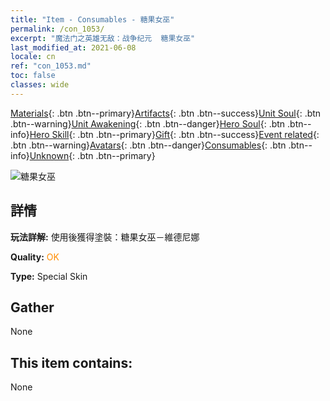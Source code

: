 ```yaml
---
title: "Item - Consumables - 糖果女巫"
permalink: /con_1053/
excerpt: "魔法门之英雄无敌：战争纪元  糖果女巫"
last_modified_at: 2021-06-08
locale: cn
ref: "con_1053.md"
toc: false
classes: wide
---
```

 [Materials](/ItemsCN/){: .btn .btn--primary}[Artifacts](/ItemsCN/Artifacts/){: .btn .btn--success}[Unit Soul](/ItemsCN/UnitSoul/){: .btn .btn--warning}[Unit Awakening](/ItemsCN/UnitAwakening/){: .btn .btn--danger}[Hero Soul](/ItemsCN/HeroSoul/){: .btn .btn--info}[Hero Skill](/ItemsCN/HeroSkill/){: .btn .btn--primary}[Gift](/ItemsCN/Gift/){: .btn .btn--success}[Event related](/ItemsCN/Events/){: .btn .btn--warning}[Avatars](/ItemsCN/Avatars/){: .btn .btn--danger}[Consumables](/ItemsCN/Consumables/){: .btn .btn--info}[Unknown](/ItemsCN/Unknown/){: .btn .btn--primary}

 ![糖果女巫](/images/h/h_Vidomina5.jpg)

## 詳情
 **玩法詳解:** 使用後獲得塗裝：糖果女巫－維德尼娜

 **Quality:** <span style="color: #FF8C00">OK</span>

 **Type:** Special Skin

## Gather

  None

## This item contains:

  None

